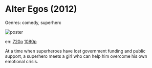 # Alter Egos (2012)

Genres: comedy, superhero

![poster](http://image.tmdb.org/t/p/w500/4KVIYiAJTvksZuoYKV52E5F8VI4.jpg)

en:
  [720p](magnet:?xt=urn:btih:d5eceab4bbe6025e24370a7e50a7bedc3a8f08e4&dn=Alter+Egos+%282012%29+720p+BrRip+x264+-+YIFY&tr=udp%3A%2F%2Ftracker.openbittorrent.com%3A80%2Fannounce&tr=udp%3A%2F%2Fglotorrents.pw%3A6969%2Fannounce&tr=udp%3A%2F%2Ftracker.openbittorrent.com%3A80%2Fannounce&tr=udp%3A%2F%2Ftracker.opentrackr.org%3A1337%2Fannounce&tr=udp%3A%2F%2Fzer0day.to%3A1337%2Fannounce&tr=udp%3A%2F%2Ftracker.coppersurfer.tk%3A6969%2Fannounce)
  [1080p](magnet:?xt=urn:btih:E100A55EB9EC83F7527C4F27BA7EDE93CD7CC1E2&tr=udp://glotorrents.pw:6969/announce&tr=udp://tracker.opentrackr.org:1337/announce&tr=udp://torrent.gresille.org:80/announce&tr=udp://tracker.openbittorrent.com:80&tr=udp://tracker.coppersurfer.tk:6969&tr=udp://tracker.leechers-paradise.org:6969&tr=udp://p4p.arenabg.ch:1337&tr=udp://tracker.internetwarriors.net:1337)
  


At a time when superheroes have lost government funding and public support, a superhero meets a girl who can help him overcome his own emotional crisis.